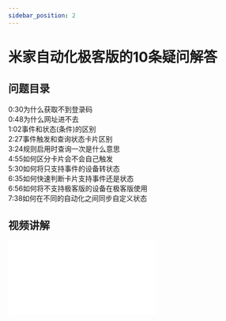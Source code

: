 ```yaml
---
sidebar_position: 2
---
```


# 米家自动化极客版的10条疑问解答

## 问题目录
0:30为什么获取不到登录码  
0:48为什么网址进不去  
1:02事件和状态(条件)的区别  
2:27事件触发和查询状态卡片区别  
3:24规则启用时查询一次是什么意思  
4:55如何区分卡片会不会自己触发  
5:30如何将只支持事件的设备转状态  
6:35如何快速判断卡片支持事件还是状态  
6:56如何将不支持极客版的设备在极客版使用  
7:38如何在不同的自动化之间同步自定义状态  


## 视频讲解
<iframe src="//player.bilibili.com/player.html?aid=518734982&bvid=BV1ag411n72L&cid=920140668&page=1" scrolling="no" border="0" frameborder="no" framespacing="0" allowfullscreen="true"> </iframe>
